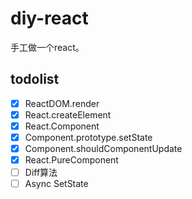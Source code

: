 # diy-react

手工做一个react。


## todolist

* [x] ReactDOM.render
* [x] React.createElement
* [x] React.Component
* [x] Component.prototype.setState
* [x] Component.shouldComponentUpdate
* [x] React.PureComponent
* [ ] Diff算法
* [ ] Async SetState
